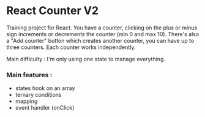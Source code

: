 # React Counter V2

Training project for React.
You have a counter, clicking on the plus or minus sign increments or decrements the counter (min 0 and max 10).
There's also a "Add counter" button which creates another counter, you can have up to three counters.
Each counter works independently.

Main difficulty : I'm only using one state to manage everything.

### Main features :

- states hook on an array
- ternary conditions
- mapping
- event handler (onClick)
